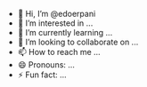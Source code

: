- 👋 Hi, I’m @edoerpani
- 👀 I’m interested in ...
- 🌱 I’m currently learning ...
- 💞️ I’m looking to collaborate on ...
- 📫 How to reach me ...
- 😄 Pronouns: ...
- ⚡ Fun fact: ...

<!---
edoerpani/edoerpani is a ✨ special ✨ repository because its `README.md` (this file) appears on your GitHub profile.
You can click the Preview link to take a look at your changes.
--->
